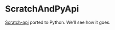 # ScratchAndPyApi
[Scratch-api](https://github.com/trumank/scratch-api) ported to Python. We'll see how it goes.
